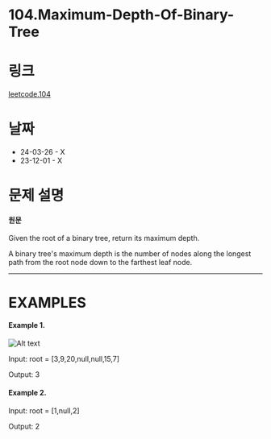 # 104.Maximum-Depth-Of-Binary-Tree

# 링크
[leetcode.104](https://leetcode.com/problems/maximum-depth-of-binary-tree/description/?envType=study-plan-v2&envId=leetcode-75)

# 날짜
* 24-03-26 - X
* 23-12-01 - X

# 문제 설명
#### 원문


Given the root of a binary tree, return its maximum depth.

A binary tree's maximum depth is the number of nodes along the longest path from the root node down to the farthest leaf node.


***

# EXAMPLES
#### Example 1.


![Alt text](https://assets.leetcode.com/uploads/2020/11/26/tmp-tree.jpg)


Input: root = [3,9,20,null,null,15,7]


Output: 3

#### Example 2.


Input: root = [1,null,2]


Output: 2
